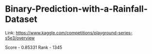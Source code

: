 # Binary-Prediction-with-a-Rainfall-Dataset

Link: https://www.kaggle.com/competitions/playground-series-s5e3/overview

Score - 0.85331
Rank - 1345
